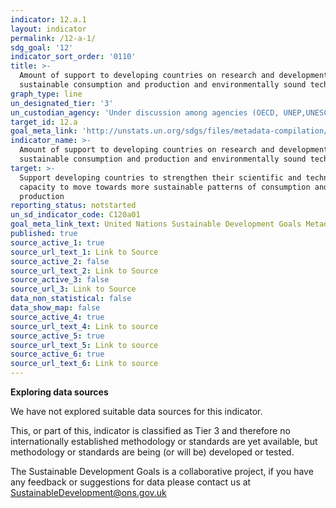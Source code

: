 ```yaml
---
indicator: 12.a.1
layout: indicator
permalink: /12-a-1/
sdg_goal: '12'
indicator_sort_order: '0110'
title: >-
  Amount of support to developing countries on research and development for
  sustainable consumption and production and environmentally sound technologies
graph_type: line
un_designated_tier: '3'
un_custodian_agency: 'Under discussion among agencies (OECD, UNEP,UNESCO-UIS,World Bank)'
target_id: 12.a
goal_meta_link: 'http://unstats.un.org/sdgs/files/metadata-compilation/Metadata-Goal-12.pdf'
indicator_name: >-
  Amount of support to developing countries on research and development for
  sustainable consumption and production and environmentally sound technologies
target: >-
  Support developing countries to strengthen their scientific and technological
  capacity to move towards more sustainable patterns of consumption and
  production
reporting_status: notstarted
un_sd_indicator_code: C120a01
goal_meta_link_text: United Nations Sustainable Development Goals Metadata (pdf 782kB)
published: true
source_active_1: true
source_url_text_1: Link to Source
source_active_2: false
source_url_text_2: Link to Source
source_active_3: false
source_url_3: Link to Source
data_non_statistical: false
data_show_map: false
source_active_4: true
source_url_text_4: Link to source
source_active_5: true
source_url_text_5: Link to source
source_active_6: true
source_url_text_6: Link to source
---
```

**Exploring data sources**

We have not explored suitable data sources for this indicator.

This, or part of this, indicator is classified as Tier 3 and therefore no internationally established methodology or standards are yet available, but methodology or standards are being (or will be) developed or tested.

The Sustainable Development Goals is a collaborative project, if you have any feedback or suggestions for data please contact us at <SustainableDevelopment@ons.gov.uk>
